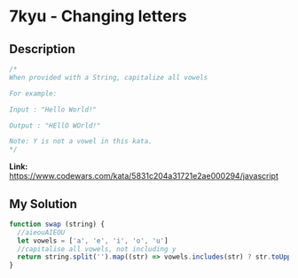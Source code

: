 # 7kyu - Changing letters

## Description
```js
/*
When provided with a String, capitalize all vowels

For example:

Input : "Hello World!"

Output : "HEllO WOrld!"

Note: Y is not a vowel in this kata.
*/
```

**Link:** https://www.codewars.com/kata/5831c204a31721e2ae000294/javascript

## My Solution
```js
function swap (string) {
  //aieouAIEOU
  let vowels = ['a', 'e', 'i', 'o', 'u']
  //capitalise all vowels, not including y
  return string.split('').map((str) => vowels.includes(str) ? str.toUpperCase() : str).join('')
}
```